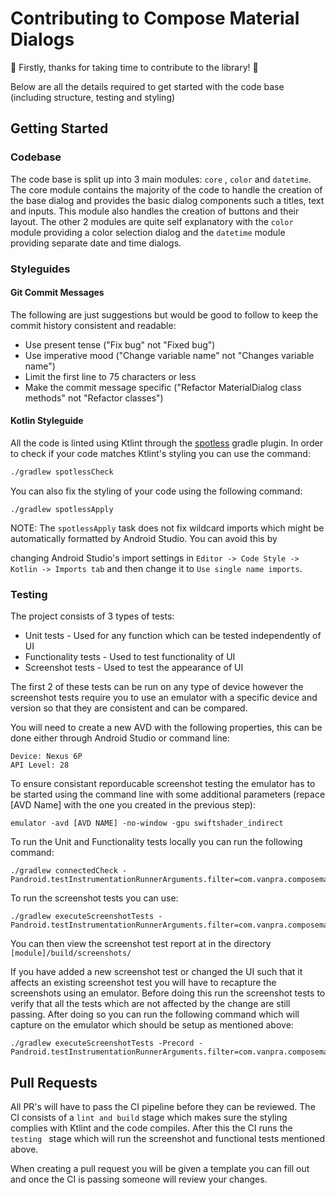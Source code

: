 # Contributing to Compose Material Dialogs

:confetti_ball: Firstly, thanks for taking time to contribute to the library!​ :confetti_ball: 

Below are all the details required to get started with the code base (including structure, testing and styling)

## Getting Started

### Codebase

The code base is split up into 3 main modules: `core` , `color` and `datetime`.  The core module contains the majority of the code to handle the creation of the base dialog and provides the basic dialog components such a titles, text and inputs. This module also handles the creation of buttons and their layout. The other 2 modules are quite self explanatory with the `color` module providing a color selection dialog and the `datetime` module providing separate date and time dialogs. 

### Styleguides

#### Git Commit Messages

The following are just suggestions but would be good to follow to keep the commit history consistent and readable:

- Use present tense ("Fix bug" not "Fixed bug")
- Use imperative mood ("Change variable name" not "Changes variable name")
- Limit the first line to 75 characters or less
- Make the commit message specific ("Refactor MaterialDialog class methods" not "Refactor classes")

#### Kotlin Styleguide

All the code is linted using Ktlint through the [spotless](https://github.com/diffplug/spotless) gradle plugin. In order to check if your code matches Ktlint's styling you can use the command:

```bash
./gradlew spotlessCheck
```

You can also fix the styling of your code using the following command:

```
./gradlew spotlessApply
```

NOTE: The `spotlessApply` task does not fix wildcard imports which might be automatically formatted by Android Studio. You can avoid this by 

changing Android Studio's import settings in `Editor -> Code Style -> Kotlin -> Imports tab` and then change it to `Use single name imports`.

### Testing

The project consists of 3 types of tests:

- Unit tests -  Used for any function which can be tested independently of UI 
- Functionality tests - Used to test functionality of UI
- Screenshot tests - Used to test the appearance of UI

The first 2 of these tests can be run on any type of device however the screenshot tests require you to use an emulator with a specific device and version so that they are consistent and can be compared.

You will need to create a new AVD with the following properties, this can be done either through Android Studio or command line:

```
Device: Nexus 6P
API Level: 28
```

To ensure consistant reporducable screenshot testing the emulator has to be started using the command line with some additional parameters (repace [AVD Name] with the one you created in the previous step):

```
emulator -avd [AVD NAME] -no-window -gpu swiftshader_indirect
```

To run the Unit and Functionality tests locally you can run the following command:

```
./gradlew connectedCheck -Pandroid.testInstrumentationRunnerArguments.filter=com.vanpra.composematerialdialogs.test.utils.NotScreenshotTestFilter
```

To run the screenshot tests you can use:

```
./gradlew executeScreenshotTests -Pandroid.testInstrumentationRunnerArguments.filter=com.vanpra.composematerialdialogs.test.utils.ScreenshotTestFilter
```

You can then view the screenshot test report at in the directory `[module]/build/screenshots/`

If you have added a new screenshot test or changed the UI such that it affects an existing screenshot test you will have to recapture the screenshots using an emulator. Before doing this run the screenshot tests to verify that all the tests which are not affected by the change are still passing. After doing so you can run the following command which will capture on the emulator which should be setup as mentioned above:

```
./gradlew executeScreenshotTests -Precord -Pandroid.testInstrumentationRunnerArguments.filter=com.vanpra.composematerialdialogs.test.utils.ScreenshotTestFilter
```

## Pull Requests

All PR's will have to pass the CI pipeline before they can be reviewed. The CI consists of a `lint and build` stage which makes sure the styling complies with Ktlint and the code compiles. After this the CI runs the `testing ` stage which will run the screenshot and functional tests mentioned above. 

When creating a pull request you will be given a template you can fill out and once the CI is passing someone will review your changes. 